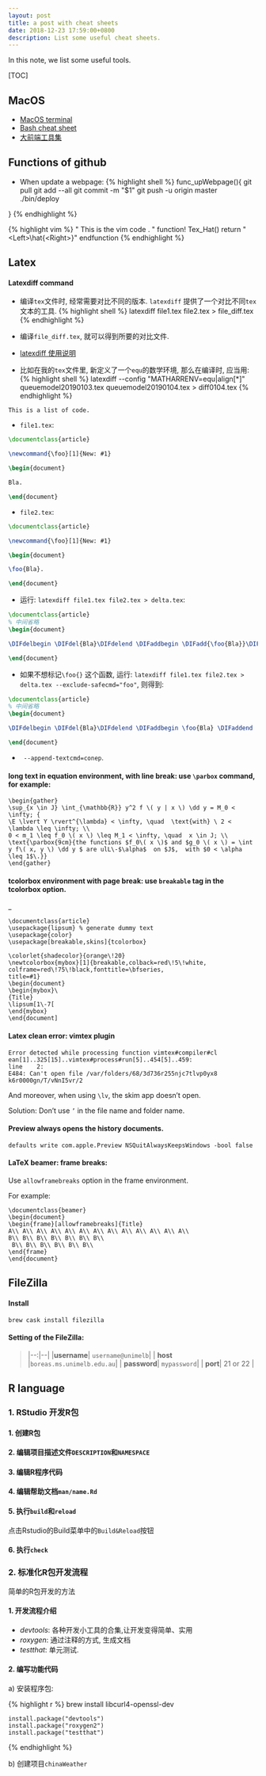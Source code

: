 ```yaml
---
layout: post
title: a post with cheat sheets
date: 2018-12-23 17:59:00+0800
description: List some useful cheat sheets. 
---
```

In this note, we list some useful tools. 

[TOC]

## MacOS 
* [MacOS terminal](/docs/cheatsheets/mac_terminal.pdf)
* [Bash cheat sheet](/docs/cheatsheets/bash-cheatsheet.pdf)
* [大前端工具集](https://github.com/nieweidong/fetool)


## Functions of github 



* When update a webpage: 
{% highlight shell %}
func_upWebpage(){
    git pull
    git add --all
    git commit -m "$1"
    git push -u origin master
    ./bin/deploy 
    
}
{% endhighlight %}

{% highlight vim %}
" This is the vim code . "
function! Tex_Hat()
    return "\<Left>\\hat{\<Right>}"
endfunction 
{% endhighlight %}


## Latex 

#### Latexdiff command 

* 编译`tex`文件时, 经常需要对比不同的版本. `latexdiff` 提供了一个对比不同`tex`文本的工具. 
{% highlight shell %}
latexdiff file1.tex file2.tex > file_diff.tex 
{% endhighlight %}

* 编译`file_diff.tex`, 就可以得到所要的对比文件. 

* [latexdiff 使用说明](http://manpages.ubuntu.com/manpages/bionic/man1/latexdiff.1.html)


* 比如在我的`tex`文件里, 新定义了一个`equ`的数学环境, 那么在编译时, 应当用:
{% highlight shell %}
latexdiff --config "MATHARRENV=equ|align[*]" queuemodel20190103.tex queuemodel20190104.tex > diff0104.tex
{% endhighlight %}

```
This is a list of code. 
```

* `file1.tex`: 

```tex
\documentclass{article}

\newcommand{\foo}[1]{New: #1}

\begin{document}

Bla.

\end{document}
```

* `file2.tex`: 


```tex
\documentclass{article}

\newcommand{\foo}[1]{New: #1}

\begin{document}

\foo{Bla}.

\end{document}
```

* 运行: `latexdiff file1.tex file2.tex > delta.tex`: 


```tex 
\documentclass{article}
% 中间省略
\begin{document}

\DIFdelbegin \DIFdel{Bla}\DIFdelend \DIFaddbegin \DIFadd{\foo{Bla}}\DIFaddend .

\end{document}
```
* 如果不想标记`\foo{}` 这个函数, 运行: `latexdiff file1.tex file2.tex > delta.tex --exclude-safecmd="foo"`, 则得到: 

```tex
\documentclass{article}
% 中间省略
\begin{document}

\DIFdelbegin \DIFdel{Bla}\DIFdelend \DIFaddbegin \foo{Bla} \DIFaddend .

\end{document}
```

* ` --append-textcmd=conep`. 

####  long text in equation environment, with line break:  use `\parbox` command, for example:

```
\begin{gather}
\sup_{x \in J} \int_{\mathbb{R}} y^2 f \( y | x \) \dd y = M_0 < \infty; {
\E \lvert Y \rvert^{\lambda} < \infty, \quad  \text{with} \ 2 < \lambda \leq \infty; \\
0 < m_1 \leq f_0 \( x \) \leq M_1 < \infty, \quad  x \in J; \\
\text{\parbox{9cm}{the functions $f_0\( x \)$ and $g_0 \( x \) = \int y f\( x, y \) \dd y $ are ulL\-$\alpha$  on $J$,  with $0 < \alpha \leq 1$\.}}
\end{gather}
```



####  tcolorbox environment with page break: use `breakable` tag in the tcolorbox option\.
_
```
\documentclass{article}
\usepackage{lipsum} % generate dummy text
\usepackage{color}
\usepackage[breakable,skins]{tcolorbox}

\colorlet{shadecolor}{orange\!20}
\newtcolorbox{mybox}[1]{breakable,colback=red\!5\!white,
colframe=red\!75\!black,fonttitle=\bfseries,
title=#1}
\begin{document}
\begin{mybox}\
{Title}
\lipsum[1\-7[
\end{mybox}
\end{document]
```

#### Latex clean error: vimtex plugin

```
Error detected while processing function vimtex#compiler#cl
ean[1]..325[15]..vimtex#process#run[5]..454[5]..459:
line    2:
E484: Can't open file /var/folders/68/3d736r255njc7tlvp0yx8
k6r0000gn/T/vNnI5vr/2
```

And moreover, when using `\lv`, the skim app doesn’t open. 

Solution: Don’t use `’` in the file name and folder name.


####  Preview always opens the history documents. 

```
defaults write com.apple.Preview NSQuitAlwaysKeepsWindows -bool false
```

#### LaTeX beamer: frame breaks: 

Use `allowframebreaks` option in the frame environment. 

For example: 

```
\documentclass{beamer}
\begin{document}
\begin{frame}[allowframebreaks]{Title}
A\\ A\\ A\\ A\\ A\\ A\\ A\\ A\\ A\\ A\\ A\\ A\\ A\\
B\\ B\\ B\\ B\\ B\\ B\\ B\\
 B\\ B\\ B\\ B\\ B\\ B\\
\end{frame}
\end{document}
```

## FileZilla 

#### Install

```shell
brew cask install filezilla 
```

#### Setting of the FileZilla: 

> |--:|--|
> |**username**| `username@unimelb`|
> | **host** |`boreas.ms.unimelb.edu.au`|
> | **password**| `mypassword`|
> | **port**| 21 or 22 |


## R language 

### 1. RStudio 开发R包

#### 1. 创建R包
#### 2. 编辑项目描述文件`DESCRIPTION`和`NAMESPACE`
#### 3. 编辑R程序代码
#### 4. 编辑帮助文档`man/name.Rd`
#### 5. 执行`build`和`reload`
点击Rstudio的Build菜单中的`Build&Reload`按钮
#### 6. 执行`check`

### 2. 标准化R包开发流程

简单的R包开发的方法

#### 1. 开发流程介绍

* *devtools*: 各种开发小工具的合集,让开发变得简单、实用
* *roxygen*: 通过注释的方式, 生成文档
* *testthat*: 单元测试. 

#### 2. 编写功能代码

a) 安装程序包:

{% highlight r %}
    brew install libcurl4-openssl-dev 

    install.package("devtools")
    install.package("roxygen2")
    install.package("testthat")
{% endhighlight %}

b) 创建项目`chinaWeather`





